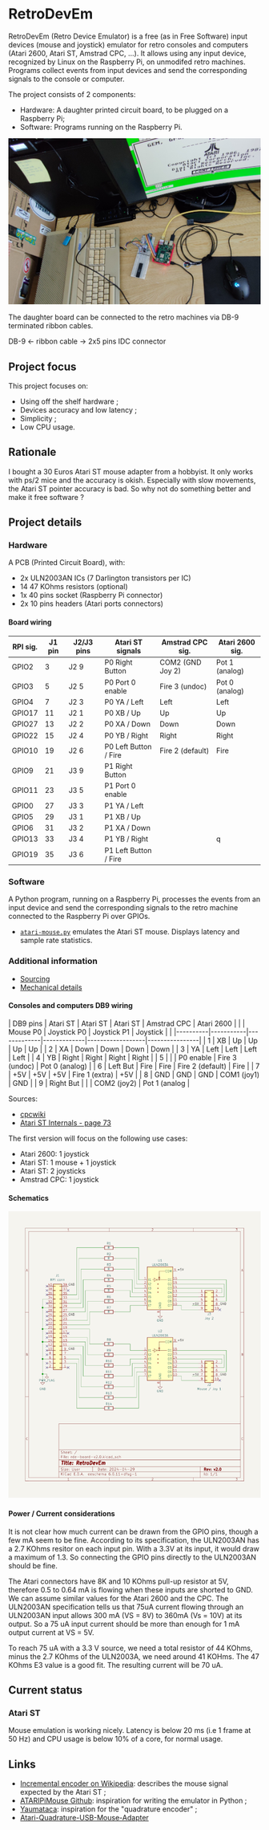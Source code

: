# RetroDevEm

RetroDevEm (Retro Device Emulator) is a free (as in Free Software)
input devices (mouse and joystick) emulator for retro consoles and
computers (Atari 2600, Atari ST, Amstrad CPC, ...).  It allows using
any input device, recognized by Linux on the Raspberry Pi, on
unmodifed retro machines.  Programs collect events from input devices
and send the corresponding signals to the console or computer.

The project consists of 2 components:
- Hardware: A daughter printed circuit board, to be plugged on a Raspberry Pi;
- Software: Programs running on the Raspberry Pi.

<img src="pictures/retrodevem-illustration-1024x673.png" alt="RetroDevEm illustration"/>

The daughter board can be connected to the retro machines via DB-9
terminated ribbon cables.

DB-9 <- ribbon cable -> 2x5 pins IDC connector

## Project focus

This project focuses on:
- Using off the shelf hardware ;
- Devices accuracy and low latency ;
- Simplicity ;
- Low CPU usage.

## Rationale

I bought a 30 Euros Atari ST mouse adapter from a hobbyist.  It only
works with ps/2 mice and the accuracy is okish.  Especially with slow
movements, the Atari ST pointer accuracy is bad.  So why not do
something better and make it free software ?

## Project details

### Hardware

A PCB (Printed Circuit Board), with:
- 2x ULN2003AN ICs (7 Darlington transistors per IC)
- 14 47 KOhms resistors (optional)
- 1x 40 pins socket (Raspberry Pi connector)
- 2x 10 pins headers (Atari ports connectors)

#### Board wiring

| RPI sig. | J1 pin | J2/J3 pins | Atari ST signals      | Amstrad CPC sig. | Atari 2600 sig. |
|----------|--------|------------|-----------------------|------------------|-----------------|
| GPIO2    | 3      | J2 9       | P0 Right Button       | COM2 (GND Joy 2) | Pot 1 (analog)  |
| GPIO3    | 5      | J2 5       | P0 Port 0 enable      | Fire 3 (undoc)   | Pot 0 (analog)  |
| GPIO4    | 7      | J2 3       | P0 YA / Left          | Left             | Left            |
| GPIO17   | 11     | J2 1       | P0 XB / Up            | Up               | Up              |
| GPIO27   | 13     | J2 2       | P0 XA / Down          | Down             | Down            |
| GPIO22   | 15     | J2 4       | P0 YB / Right         | Right            | Right           |
| GPIO10   | 19     | J2 6       | P0 Left Button / Fire | Fire 2 (default) | Fire            |
| GPIO9    | 21     | J3 9       | P1 Right Button       |                  |                 |
| GPIO11   | 23     | J3 5       | P1 Port 0 enable      |                  |                 |
| GPIO0    | 27     | J3 3       | P1 YA / Left          |                  |                 |
| GPIO5    | 29     | J3 1       | P1 XB / Up            |                  |                 |
| GPIO6    | 31     | J3 2       | P1 XA / Down          |                  |                 |
| GPIO13   | 33     | J3 4       | P1 YB / Right         |                  |               q  |
| GPIO19   | 35     | J3 6       | P1 Left Button / Fire |                  |                 |

### Software

A Python program, running on a Raspberry Pi, processes the events from
an input device and send the corresponding signals to the retro
machine connected to the Raspberry Pi over GPIOs.

- [`atari-mouse.py`](src/atari-mouse.py) emulates the Atari ST mouse.
  Displays latency and sample rate statistics.

### Additional information

- [Sourcing](sourcing.md)
- [Mechanical details](mechanical.md)

#### Consoles and computers DB9 wiring

| DB9 pins | Atari ST  | Atari ST    | Atari ST    | Amstrad CPC      | Atari 2600     |
|          | Mouse P0  | Joystick P0 | Joystick P1 | Joystick         |                |
|----------|-----------|-------------|-------------|------------------|----------------|
| 1        | XB        | Up          | Up          | Up               | Up             |
| 2        | XA        | Down        | Down        | Down             | Down           |
| 3        | YA        | Left        | Left        | Left             | Left           |
| 4        | YB        | Right       | Right       | Right            | Right          |
| 5        |           |             | P0 enable   | Fire 3 (undoc)   | Pot 0 (analog) |
| 6        | Left But  | Fire        | Fire        | Fire 2 (default) | Fire           |
| 7        | +5V       | +5V         | +5V         | Fire 1 (extra)   | +5V            |
| 8        | GND       | GND         | GND         | COM1 (joy1)      | GND            |
| 9        | Right But |             |             | COM2 (joy2)      | Pot 1 (analog  |

Sources:
- [cpcwiki](https://www.cpcwiki.eu/index.php/Connector:Digital_joystick)
- [Atari ST Internals - page 73](https://archive.org/details/Atari_ST-Internals/page/72/mode/2up)

The first version will focus on the following use cases:
- Atari 2600: 1 joystick
- Atari ST: 1 mouse + 1 joystick
- Atari ST: 2 joysticks
- Amstrad CPC: 1 joystick

#### Schematics

<img src="pictures/retrodevem-schematic.png" alt="RetroDevEm schematic"/>

#### Power / Current considerations

It is not clear how much current can be drawn from the GPIO pins,
though a few mA seem to be fine.  According to its specification, the
ULN2003AN has a 2.7 KOhms resitor on each input pin.  With a 3.3V at
its input, it would draw a maximum of 1.3. So connecting the GPIO pins
directly to the ULN2003AN should be fine.

The Atari connectors have 8K and 10 KOhms pull-up resistor at 5V,
therefore 0.5 to 0.64 mA is flowing when these inputs are shorted to
GND. We can assume similar values for the Atari 2600 and the CPC.  The
ULN2003AN specification tells us that 75uA current flowing through an
ULN2003AN input allows 300 mA (VS = 8V) to 360mA (Vs = 10V) at its
output. So a 75 uA input current should be more than enough for 1 mA
output current at VS = 5V.

To reach 75 uA with a 3.3 V source, we need a total resistor of 44
KOhms, minus the 2.7 KOhms of the ULN2003A, we need around 41 KOHms.
The 47 KOhms E3 value is a good fit.  The resulting current will be 70
uA.

## Current status

### Atari ST

Mouse emulation is working nicely.  Latency is below 20 ms (i.e 1
frame at 50 Hz) and CPU usage is below 10% of a core, for normal
usage.

## Links

- [Incremental encoder on Wikipedia][4]: describes the mouse signal
  expected by the Atari ST ;
- [ATARIPiMouse Github][1]: inspiration for writing the emulator in Python ;
- [Yaumataca][2]: inspiration for the "quadrature encoder" ;
- [Atari-Quadrature-USB-Mouse-Adapter][3]

[1]: https://github.com/backofficeshow/ATARIPiMouse
[2]: https://github.com/Slamy/Yaumataca
[3]: https://github.com/jjmz/Atari-Quadrature-USB-Mouse-Adapter
[4]: https://en.wikipedia.org/wiki/Incremental_encoder
